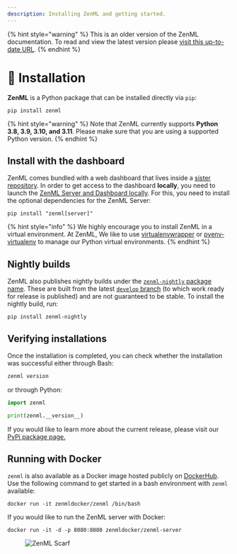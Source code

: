 ```yaml
---
description: Installing ZenML and getting started.
---
```


{% hint style="warning" %}
This is an older version of the ZenML documentation. To read and view the latest version please [visit this up-to-date URL](https://docs.zenml.io).
{% endhint %}


# 🧙 Installation

**ZenML** is a Python package that can be installed directly via `pip`:

```shell
pip install zenml
```

{% hint style="warning" %}
Note that ZenML currently supports **Python 3.8, 3.9, 3.10, and 3.11**. 
Please make sure that you are using a supported Python version.
{% endhint %}

## Install with the dashboard

ZenML comes bundled with a web dashboard that lives inside
a [sister repository](https://github.com/zenml-io/zenml-dashboard). In order to get access to the dashboard **locally**,
you need to launch the [ZenML Server and Dashboard locally](/docs/book/deploying-zenml/zenml-self-hosted/zenml-self-hosted.md).
For this, you need to install the optional dependencies for the ZenML Server:

```shell
pip install "zenml[server]"
```

{% hint style="info" %}
We highly encourage you to install ZenML in a virtual environment. At ZenML, We like to
use [virtualenvwrapper](https://virtualenvwrapper.readthedocs.io/en/latest/)
or [pyenv-virtualenv](https://github.com/pyenv/pyenv-virtualenv) to manage our Python virtual environments.
{% endhint %}

## Nightly builds

ZenML also publishes nightly builds under the [`zenml-nightly` package
name](https://pypi.org/project/zenml-nightly/). These are built from the latest
[`develop` branch](https://github.com/zenml-io/zenml/tree/develop) (to which
work ready for release is published) and are not guaranteed to be stable. To
install the nightly build, run:

```shell
pip install zenml-nightly
```

## Verifying installations

Once the installation is completed, you can check whether the installation was successful either through Bash:

```bash
zenml version
```

or through Python:

```python
import zenml

print(zenml.__version__)
```

If you would like to learn more about the current release, please visit our
[PyPi package page.](https://pypi.org/project/zenml)

## Running with Docker

`zenml` is also available as a Docker image hosted publicly on [DockerHub](https://hub.docker.com/r/zenmldocker/zenml).
Use the following command to get started in a bash environment with `zenml` available:

```shell
docker run -it zenmldocker/zenml /bin/bash
```

If you would like to run the ZenML server with Docker:

```shell
docker run -it -d -p 8080:8080 zenmldocker/zenml-server
```

<!-- For scarf -->
<figure><img alt="ZenML Scarf" referrerpolicy="no-referrer-when-downgrade" src="https://static.scarf.sh/a.png?x-pxid=f0b4f458-0a54-4fcd-aa95-d5ee424815bc" /></figure>
